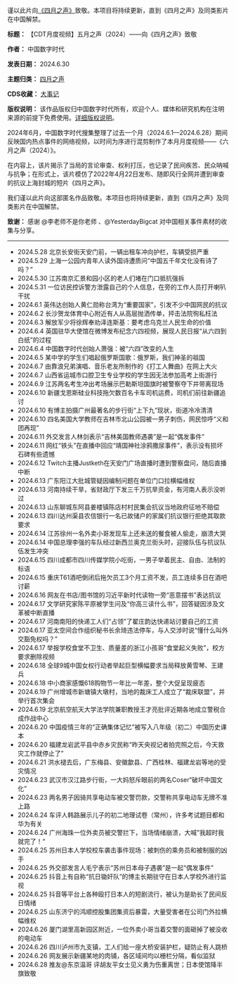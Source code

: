 谨以此片向[《四月之声》](https://chinadigitaltimes.net/chinese/tag/%E5%9B%9B%E6%9C%88%E4%B9%8B%E5%A3%B0)致敬。本项目将持续更新，直到《四月之声》及同类影片在中国解禁。





**标题：** 【CDT月度视频】五月之声（2024）——向《四月之声》致敬  

**作者：** 中国数字时代  

**发表日期：** 2024.6.30  

**主题归类：** [四月之声](https://chinadigitaltimes.net/space/%E5%9B%9B%E6%9C%88%E4%B9%8B%E5%A3%B0)  

**CDS收藏：** [大事记](https://chinadigitaltimes.net/chinese/chronicle-of-major-events)  

**版权说明：** 该作品版权归中国数字时代所有，欢迎个人、媒体和研究机构在注明来源的前提下免费使用。[详细版权说明](https://chinadigitaltimes.net/chinese/copyright)。


2024年6月，中国数字时代搜集整理了过去一个月（2024.6.1—2024.6.28）期间反映国内热点事件的网络视频，以时间为序进行混剪制作了本月月度视频——《六月之声（2024）》。


在内容上，该片揭示了当局的言论审查、权利打压，也记录了民间疾苦、民众呐喊与抗争；在形式上，该片模仿了2022年4月22日发布、随即风行全网并遭到审查的抗议上海封城的短片《四月之声》。


我们谨以此片向这部匿名作品致敬。本项目也将持续更新，直到《四月之声》及同类影片在中国解禁。


**致谢：** 感谢 @李老师不是你老师 、@YesterdayBigcat 对中国相关事件素材的收集与分享。




---


* 2024.5.28 北京长安街天安门前，一辆出租车冲向护栏，车辆受损严重
* 2024.5.29 上海一公园内青年人读外国诗遭质问“中国五千年文化没有诗了吗？”
* 2024.5.30 江苏南京汇景和园小区的老人们堵在门口抵抗强拆
* 2024.5.31 一位访民控诉警方泄露自己的个人信息，在旁的工作人员打开喇叭干扰
* 2024.6.1 英伟达创始人黄仁勋称台湾为“重要国家”，引发不少中国网民的抗议
* 2024.6.2 长沙贺龙体育中心附近有人从高层抛洒传单，抨击法院徇私枉法
* 2024.6.3 解放军少将徐辉奉劝泽连斯基：要考虑乌克兰人民生命的价值
* 2024.6.4 英国驻华大使馆在微博发布纪念六四视频，展现人民日报“从六四到白纸”的过程
* 2024.6.4 中国数字时代创始人萧强：被“六四”改变的人生
* 2024.6.5 某中学的学生们唱起俄罗斯国歌：俄罗斯，我们神圣的祖国
* 2024.6.7 由靠浪兄弟演唱、音乐老友所制作的《打工人舞曲》在网上大火
* 2024.6.7 山西省运城市口腔卫生专业学校的学生因无法参加高考上街游行
* 2024.6.9 江苏两名考生冲出考场展示巴勒斯坦国旗时被警察夺下并带离现场
* 2024.6.10 新疆戈恩斯硅业科技拖欠数百名卡车司机运费，司机们前往新疆追讨
* 2024.6.10 有博主拍摄广州最著名的步行街“上下九”现状，街道冷冷清清
* 2024.6.10 四名美国大学教师在吉林市北山公园被一男子刺伤，网民惊呼“义和团再现”
* 2024.6.11 外交发言人林剑表示“吉林美国教师遇袭”是一起“偶发事件”
* 2024.6.11 网红“铁头”在直播中回应“靖国神社涂鸦撒尿事件”，表示没有损坏石碑有些遗憾
* 2024.6.12 Twitch主播Justketh在天安门广场直播时遭到警察盘问，随后直播中断
* 2024.6.13 广东阳江大批城管疑因编制问题在单位门口拉横幅维权
* 2024.6.13 河南持续干旱，省财政厅下发三千万抗旱资金，有河南人表示没听过
* 2024.6.13 山东聊城东阿县姜楼镇陈店村村民集会抗议当地政府征地不赔偿
* 2024.6.13 四川达州渠县农信银行一名已故储户的家属们抗议银行拒绝其取款要求
* 2024.6.14 江苏徐州一名外卖小哥发现车上还未送的餐食被人偷走，崩溃大哭
* 2024.6.14 中国总理李强的车队经过新西兰奥克兰街头时，迎接队伍与抗议队伍发生冲突
* 2024.6.15 四川成都市四川传媒学院小吃街，一男子举着民主、自由、法制的标语
* 2024.6.15 重庆T61酒吧倒闭后拖欠员工3个月工资不发，员工连续多日在酒吧讨薪
* 2024.6.16 网友在书店/图书馆的习近平新时代读物一旁“恶意摆书”表达抗议
* 2024.6.17 文学研究家陈平原被学生问及“你高三读什么书”，回答疑因涉及文革被中断直播
* 2024.6.17 河南南阳的快递工人们“占领”了翟庄韵达快递站讨要自己的工资
* 2024.6.17 亚太空间合作组织秘书长余琦违法停车，与人交涉时说“懂什么叫外交豁免权吗？”
* 2024.6.17 举报学校食堂不卫生、质量差的浙江小孩哥“食堂起义失败”，校方要求删除视频
* 2024.6.18 全球9城中国女权行动者举起巨型横幅要求当局释放黄雪琴、王建兵
* 2024.6.18 中小商家感慨618购物节一年比一年差，整个大促呈现疲态
* 2024.6.19 广州增城市新塘镇大墩村，当地的裁床工人成立了“裁床联盟”，并举行首次集会
* 2024.6.19 北京航空航天大学法学院兼职教授王才亮批评近期各地成立警税合成作战中心
* 2024.6.20 中国疫情三年的“正确集体记忆”被写入八年级（初二）中国历史课本
* 2024.6.20 福建龙岩武平县中赤乡灾民称“昨天央视记者拍完照之后，今天救灾工作就停止了”
* 2024.6.21 洪水褪去后，广东梅县、安徽歙县、广西桂林、福建龙岩等地的受灾情况
* 2024.6.23 武汉市汉江路步行街，一大妈怒斥眼前的两名Coser“破坏中国文化”
* 2024.6.23 两名男子因骑共享电动车被交警罚款，交警称共享电动车无牌不准上路
* 2024.6.24 车评人韩路展示儿子的初二地理试卷（常州），许多考试题目都和华为有关
* 2024.6.24 广州海珠一位外卖员被交警拦下，当场情绪崩溃，大喊”我超时我就完了！“
* 2024.6.25 苏州日本人学校校车袭击事件现场：被刺伤的乘务员和被制服的凶手
* 2024.6.25 外交部发言人毛宁表示“苏州日本母子遇袭”是一起“偶发事件”
* 2024.6.25 抖音上有自称“抗日锄奸队”的博主长期驻守在日本人学校外进行监视
* 2024.6.25 抖音等平台上各种殴打日本人的短剧流行，被认为是助长了民间反日情绪
* 2024.6.25 山东济宁的鸿顺控股集团集资后暴雷，大量受害者在公司门外拉横幅维权
* 2024.6.26 厦门湖里高新园区附近，一位外卖小哥当着交警的面砸掉了被没收的电动车
* 2024.6.26 四川泸州市九支镇，工人们给一座大桥安装护栏，疑防止有人跳桥
* 2024.6.26 网友展示新疆某地的肉铺，各区域间均以栅栏分隔，看似监狱
* 2024.6.28 推友@东京温哥 评胡友平女士见义勇为伤重离世；日本使馆降半旗致敬
